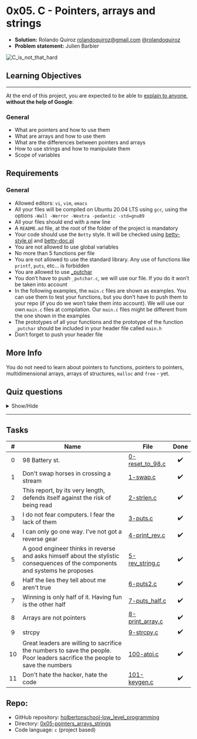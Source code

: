 # 0x05. C - Pointers, arrays and strings

- **Solution:** Rolando Quiroz [rolandoquiroz@gmail.com](rolandoquiroz@gmail.com) [@rolandoquiroz](https://github.com/rolandoquiroz)
- **Problem statement:** Julien Barbier

![C_is_not_that_hard](https://s3.amazonaws.com/intranet-projects-files/holbertonschool-low_level_programming/216/IMG_2410.JPG "C_is_not_that_hard")


## Learning Objectives
----------------------

At the end of this project, you are expected to be able to [explain to anyone](https://fs.blog/2021/02/feynman-learning-technique/ "explain to anyone"), **without the help of Google**:

### General

*   What are pointers and how to use them
*   What are arrays and how to use them
*   What are the differences between pointers and arrays
*   How to use strings and how to manipulate them
*   Scope of variables


Requirements
------------

### General

*   Allowed editors: `vi`, `vim`, `emacs`
*   All your files will be compiled on Ubuntu 20.04 LTS using `gcc`, using the options `-Wall -Werror -Wextra -pedantic -std=gnu89`
*   All your files should end with a new line
*   A `README.md` file, at the root of the folder of the project is mandatory
*   Your code should use the `Betty` style. It will be checked using [betty-style.pl](https://github.com/holbertonschool/Betty/blob/master/betty-style.pl "betty-style.pl") and [betty-doc.pl](https://github.com/holbertonschool/Betty/blob/master/betty-doc.pl "betty-doc.pl")
*   You are not allowed to use global variables
*   No more than 5 functions per file
*   You are not allowed to use the standard library. Any use of functions like `printf`, `puts`, etc… is forbidden
*   You are allowed to use [_putchar](https://github.com/holbertonschool/_putchar.c/blob/master/_putchar.c "_putchar")
*   You don’t have to push `_putchar.c`, we will use our file. If you do it won’t be taken into account
*   In the following examples, the `main.c` files are shown as examples. You can use them to test your functions, but you don’t have to push them to your repo (if you do we won’t take them into account). We will use our own `main.c` files at compilation. Our `main.c` files might be different from the one shown in the examples
*   The prototypes of all your functions and the prototype of the function `_putchar` should be included in your header file called `main.h`
*   Don’t forget to push your header file

More Info
------------

You do not need to learn about pointers to functions, pointers to pointers, multidimensional arrays, arrays of structures, `malloc` and `free` - yet.

## Quiz questions

<details>
    <summary>Show/Hide</summary>

### Question #0

What is the size of a pointer to a `char` (on a 64-bit architecture)

- [ ] 1 byte
- [ ] 2 bytes
- [ ] 4 bytes
- [x] 8 bytes


### Question #1

What is the size of a pointer to an `int` (on a 64-bit architecture)

- [ ] 1 byte
- [ ] 2 bytes
- [ ] 4 bytes
- [x] 8 bytes

### Question #2

If we have a variable called `var` of type `int`, how can we get its address in memory?

- [ ] *var
- [ ] *(var)
- [x] &var

### Question #3

What is the identifier to print an address with `printf`?

- [ ] %a
- [ ] %d
- [x] %p
- [ ] %x

### Question #4

The process of getting the value that is stored in the memory location pointed to by a pointer is called:

- [ ] Pointing
- [ ] Accesing
- [x] Dereferencing
- [ ] Casting

### Question #5

Is it possible to declare a pointer to a pointer?

- [x] Yes
- [ ] No
- [ ] It depends on the type the pointer is pointing to

### Question #6

What happens when one tries to access an illegal memory location?

- [ ] The operation is ignored
- [x] Segmentation fault
- [ ] The computer shuts down
- [ ] There’s a chance for the computer to catch fire, and sometimes even explode

### Question #7

What is the value of `n` after the following code is executed?

```C
int n = 98;
int *p = &n;
```
- [ ] 0
- [x] 98
- [ ] 99
- [ ] 402

### Question #8

What is the value of `n` after the following code is executed?

```C
int n = 98;
int *p = &n;

p = 402;
```
- [ ] 0
- [x] 98
- [ ] 99
- [ ] 402

### Question #9

What is the value of `n` after the following code is executed?

```C
int n = 98;
int *p = &n;

*p = 402;
```
- [ ] 0
- [ ] 98
- [ ] 99
- [x] 402

### Question #10

What is the value of `n` after the following code is executed?

```C
int n = 98;
int *p = &n;

*p++;
```
- [ ] 0
- [x] 98
- [ ] 99
- [ ] 402

### Question #11

We declare the following variable

```C
int arr[5];
```

What is the size in memory of the variable `arr`?

- [ ] 4 bytes
- [ ] 5 bytes
- [ ] 8 bytes
- [ ] 10 bytes
- [ ] 32 bytes
- [x] 20 bytes

### Question #12

We declare the following variable

```C
int arr[5];
```

What is the equivalent of typing `arr[2]`?

- [ ] arr + 2
- [ ] *arr + 2
- [x] *(arr + 2)

</details>

* * *

Tasks
-----

|  #  | Name | File | Done |
|:---:|------|------|:------:|
| 0 |  98 Battery st.  |  [0-reset_to_98.c](https://github.com/rolandoquiroz/holbertonschool-low_level_programming/blob/master/0x05-pointers_arrays_strings/0-reset_to_98.c "0-reset_to_98.c")  |  :heavy_check_mark:  |
| 1 |  Don't swap horses in crossing a stream  |  [1-swap.c](https://github.com/rolandoquiroz/holbertonschool-low_level_programming/blob/master/0x05-pointers_arrays_strings/1-swap.c "1-swap.c")  | :heavy_check_mark:   |
| 2 |  This report, by its very length, defends itself against the risk of being read    |   [2-strlen.c](https://github.com/rolandoquiroz/holbertonschool-low_level_programming/blob/master/0x05-pointers_arrays_strings/2-strlen.c "2-strlen.c")  |   :heavy_check_mark:   |
| 3 |  I do not fear computers. I fear the lack of them     |   [3-puts.c](https://github.com/rolandoquiroz/holbertonschool-low_level_programming/blob/master/0x05-pointers_arrays_strings/3-puts.c "3-puts.c")   |   :heavy_check_mark:   |
| 4 |  I can only go one way. I've not got a reverse gear   |   [4-print_rev.c](https://github.com/rolandoquiroz/holbertonschool-low_level_programming/blob/master/0x05-pointers_arrays_strings/4-print_rev.c "4-print_rev.c")   |  :heavy_check_mark:    |
| 5 |  A good engineer thinks in reverse and asks himself about the stylistic consequences of the components and systems he proposes     |  [5-rev_string.c](https://github.com/rolandoquiroz/holbertonschool-low_level_programming/blob/master/0x05-pointers_arrays_strings/5-rev_string.c "5-rev_string.c")    |   :heavy_check_mark:   |
| 6 |  Half the lies they tell about me aren't true   |   [6-puts2.c](https://github.com/rolandoquiroz/holbertonschool-low_level_programming/blob/master/0x05-pointers_arrays_strings/6-puts2.c "6-puts2.c")    |  :heavy_check_mark:   |
| 7 |  Winning is only half of it. Having fun is the other half  |  [7-puts_half.c](https://github.com/rolandoquiroz/holbertonschool-low_level_programming/blob/master/0x05-pointers_arrays_strings/7-puts_half.c "7-puts_half.c")  |  :heavy_check_mark:    |
| 8 |  Arrays are not pointers  |   [8-print_array.c](https://github.com/rolandoquiroz/holbertonschool-low_level_programming/blob/master/0x05-pointers_arrays_strings/8-print_array.c "8-print_array.c")  |  :heavy_check_mark:    |
| 9 | strcpy |  [9-strcpy.c](https://github.com/rolandoquiroz/holbertonschool-low_level_programming/blob/master/0x05-pointers_arrays_strings/9-strcpy.c "9-strcpy.c")  |  :heavy_check_mark:    |
| 10 |  Great leaders are willing to sacrifice the numbers to save the people. Poor leaders sacrifice the people to save the numbers  |   [100-atoi.c](https://github.com/rolandoquiroz/holbertonschool-low_level_programming/blob/master/0x05-pointers_arrays_strings/100-atoi.c "100-atoi.c")   |   :heavy_check_mark:   |
| 11 |  Don't hate the hacker, hate the code  |   [101-keygen.c](https://github.com/rolandoquiroz/holbertonschool-low_level_programming/blob/master/0x05-pointers_arrays_strings/101-keygen.c "101-keygen.c")  |   :heavy_check_mark:   |

Repo:
-----------
- GitHub repository: [holbertonschool-low_level_programming](https://github.com/rolandoquiroz/holbertonschool-low_level_programming)
- Directory: [0x05-pointers_arrays_strings](https://github.com/rolandoquiroz/holbertonschool-low_level_programming/tree/master/0x05-pointers_arrays_strings)
- Code language: `c` (project based) 